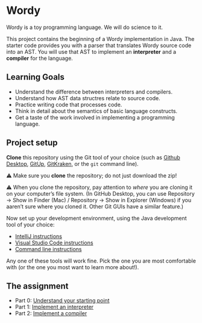 # Wordy

Wordy is a toy programming language. We will do science to it.

This project contains the beginning of a Wordy implementation in Java. The starter code provides you with a parser that translates Wordy source code into an AST. You will use that AST to implement an **interpreter** and a **compiler** for the language.


## Learning Goals

- Understand the difference between interpreters and compilers.
- Understand how AST data structres relate to source code.
- Practice writing code that processes code.
- Think in detail about the semantics of basic language constructs.
- Get a taste of the work involved in implementing a programming language.


## Project setup

**Clone** this repository using the Git tool of your choice (such as [Github Desktop](https://desktop.github.com), [GitUp](https://gitup.co), [GitKraken](https://www.gitkraken.com), or the `git` command line).

⚠️ Make sure you **clone** the repository; do not just download the zip!

⚠️ When you clone the repository, pay attention to _where_ you are cloning it on your computer’s file system. (In GitHub Desktop, you can use Repository → Show in Finder (Mac) / Repository → Show in Explorer (Windows) if you aaren’t sure where you cloned it. Other Git GUIs have a similar feature.)

Now set up your development environment, using the Java development tool of your choice:

- [IntelliJ instructions](docs/setup-intellij.md)
- [Visual Studio Code instructions](docs/setup-vs-code.md)
- [Command line instructions](docs/setup-command-line.md)

Any one of these tools will work fine. Pick the one you are most comfortable with (or the one you most want to learn more about!).


## The assignment

- Part 0: [Understand your starting point](docs/0-starting-point.md)
- Part 1: [Implement an interpreter](docs/1-interpreter.md)
- Part 2: [Implement a compiler](docs/2-compiler.md)
